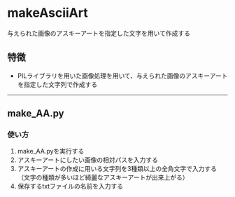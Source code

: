 # makeAsciiArt
与えられた画像のアスキーアートを指定した文字を用いて作成する

## 特徴
- PILライブラリを用いた画像処理を用いて、与えられた画像のアスキーアートを指定した文字列で作成する

---
## make_AA.py

### 使い方
1. make_AA.pyを実行する
2. アスキーアートにしたい画像の相対パスを入力する
3. アスキーアートの作成に用いる文字列を3種類以上の全角文字で入力する（文字の種類が多いほど綺麗なアスキーアートが出来上がる）
4. 保存するtxtファイルの名前を入力する

